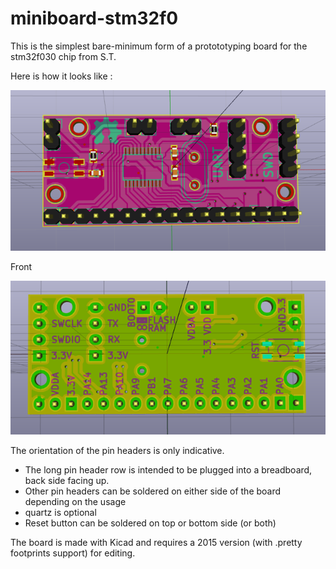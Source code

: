 miniboard-stm32f0
=================

This is the simplest bare-minimum form of a protototyping board for the stm32f030 chip from S.T.


Here is how it looks like :

![PCB front](Screenshot_front.png "PCB Front")

Front

![PCB back](Screenshot_back.png "PCB Back")

The orientation of the pin headers is only indicative. 

* The long pin header row is intended to be plugged into a breadboard, back side facing up.
* Other pin headers can be soldered on either side of the board depending on the usage
* quartz is optional
* Reset button can be soldered on top or bottom side (or both)


The board is made with Kicad and requires a 2015 version (with .pretty footprints support) for editing.
